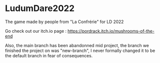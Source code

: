# LudumDare2022
The game made by people from "La Confrérie" for LD 2022

Go check out our itch.io page : https://pordrack.itch.io/mushrooms-of-the-end

Also, the main branch has been abandonned mid project, the branch we finished the project on was "new-branch", I never formally changed it to be the default branch in fear of consequences.
